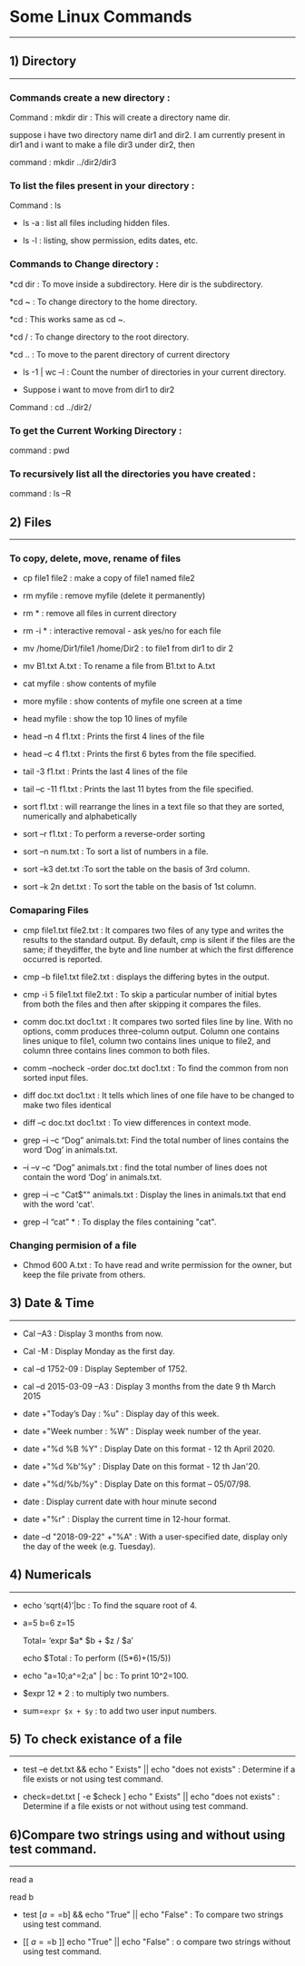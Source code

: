 # Some Linux Commands
---

## 1) Directory
---

### Commands create a new directory :

Command : mkdir dir : This will create a directory name dir.

suppose i have two directory name dir1 and dir2. I am currently present in dir1 and i want to make a file dir3 under dir2, then

command : mkdir ../dir2/dir3

### To list the files present in your directory :

Command : ls

* ls -a : list all files including hidden files.

* ls -l : listing, show permission, edits dates, etc.

### Commands to Change directory :

*cd dir : To move inside a subdirectory. Here dir is the subdirectory.

*cd ~ : To change directory to the home directory. 

*cd : This works same as cd ~.

*cd / : To change directory to the root directory.

*cd .. :  To move to the parent directory of current directory

* ls -1 | wc –l : Count the number of directories in your current directory.

* Suppose i want to move from dir1 to dir2

 Command : cd ../dir2/

### To get the Current Working Directory :

command : pwd

### To recursively list all the directories you have created :

command : ls –R

## 2) Files
---

### To copy, delete, move, rename of files 

* cp file1 file2 : make a copy of file1 named file2

* rm myfile : remove myfile (delete it permanently)

* rm * : remove all files in current directory

* rm -i * : interactive removal - ask yes/no for each file

* mv /home/Dir1/file1 /home/Dir2 : to file1 from dir1 to dir 2

* mv B1.txt A.txt : To rename a file from B1.txt to A.txt

* cat myfile : show contents of myfile

* more myfile : show contents of myfile one screen at a time

* head myfile : show the top 10 lines of myfile

* head –n 4 f1.txt : Prints the first 4 lines of the file

* head –c 4 f1.txt : Prints the first 6 bytes from the file specified.

* tail -3 f1.txt : Prints the last 4 lines of the file

* tail –c -11 f1.txt : Prints the last 11 bytes from the file specified.

* sort f1.txt : will rearrange the lines in a text file so that they are sorted, numerically and alphabetically

* sort –r f1.txt : To perform a reverse-order sorting

* sort –n num.txt : To sort a list of numbers in a file.

* sort –k3 det.txt :To sort the table on the basis of 3rd column.

* sort –k 2n det.txt : 	To sort the table on the basis of 1st column.

### Comaparing Files 

* cmp file1.txt file2.txt : It compares two files of any type and writes the results to the standard output. By default, cmp is silent if the files are the same; if theydiffer, the byte and line number at which the first difference occurred is reported.

* cmp –b file1.txt file2.txt : displays the differing bytes in the output.

* cmp -i 5 file1.txt file2.txt : To skip a particular number of initial bytes from both the files and then after skipping it compares the files.

* comm doc.txt doc1.txt : It compares two sorted files line by line. With no options, comm produces three-column output. Column one contains lines unique to file1, column two contains lines unique to file2, and column three contains lines common to both files.

* comm –nocheck -order doc.txt doc1.txt : To find the common from non sorted  input files.

* diff doc.txt doc1.txt : It tells which lines of one file have to be changed to make two files identical

* diff –c doc.txt doc1.txt : To view differences in context mode.

* grep –i –c “Dog” animals.txt: Find the total number of lines contains the word ‘Dog’ in animals.txt.

* –i –v –c “Dog” animals.txt : find the total number of lines does not contain the word ‘Dog’ in
animals.txt.

* grep –i –c "Cat$"" animals.txt : Display the lines in animals.txt that end with the word 'cat'.

* grep –l “cat” * : To display the files containing "cat".

### Changing permision of a file

* Chmod 600 A.txt : To have read and write permission for the owner, but keep the
file private from others. 


## 3) Date & Time
---

* Cal –A3 : Display 3 months from now.

* Cal -M : Display Monday as the first day.

* cal –d 1752-09 : Display September of 1752.

* cal –d 2015-03-09 –A3 : Display 3 months from the date 9 th March 2015

* date +"Today’s Day : %u"  : Display day of this week.

* date +"Week number : %W" : Display week number of the year.

* date +"%d %B %Y" : Display Date on this format - 12 th April 2020.

* date +"%d %b’%y" : Display Date on this format - 12 th Jan'20.

* date +"%d/%b/%y" : Display Date on this format – 05/07/98.

* date : Display current date with hour minute second

* date +"%r" : Display the current time in 12-hour format.

* date –d "2018-09-22" +"%A" : With a user-specified date, display only the day of the week (e.g. Tuesday).

## 4) Numericals
---

* echo ‘sqrt(4)’|bc : To find the square root of 4.

* a=5 b=6 z=15

  Total= ‘expr $a* $b + $z / $a’

  echo $Total  : To perform ((5*6)+(15/5))

* echo "a=10;a^=2;a" | bc : To print 10^2=100.

* $expr 12 \* 2 : to multiply two numbers.

* sum=`expr $x + $y` : to add two user input numbers.

## 5) To check existance of a file 
---

* test –e det.txt && echo " Exists" || echo "does not exists" : Determine if a file exists or not using test command.

* check=det.txt
  [ -e $check ] echo " Exists" || echo "does not exists" : Determine if a file exists or not without using test command.

## 6)Compare two strings using and without using test command.
---

read a 

read b

* test [$a==$b] && echo "True" || echo "False" : To compare two strings using test command.

* [[ $a==$b ]] echo "True" || echo "False" : o compare two strings without using test command.
